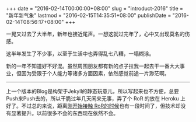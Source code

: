 +++
date = "2016-02-14T00:00:00+08:00"
slug = "introduct-2016"
title = "新年新气象"
lastmod = "2016-02-15T14:35:51+08:00"
publishDate = "2016-02-14T08:56:17+08:00"
+++

一晃又过去了大半年，新年也接近尾声。一想这就过完年了，心中又出现莫名的伤感。

这半年发生了不少事，以至于生活中也弄得乱七八糟，一塌糊涂。

新的一年不知道好不好混。虽然周围朋友都有新的点子拉我一起去干一番大大事业，但因为受限于个人能力等诸多方面因素，依然感觉前途一片渺茫啊。

***

上一个版本的Blog是构架于Jekyll的静态玩意儿，所以写起来也不方便，总要Push来Push去的，所以干脆过年几天闲来无事，弄了个 RoR 的放在 Heroku 上好了。不过总的来说，距离[刚开始接触 RoR的时候](http://blog.francistm.com/entries/change-to-another-application-again)也有一段时间了，但技术却没有显著提升。以前很多不会的东西现在依然不会。
